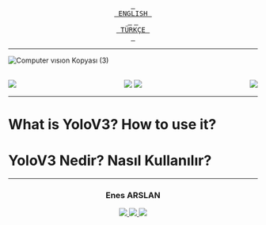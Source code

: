 <div align="center">
 
[<kbd> <br> ENGLISH <br> </kbd>][KBD1]
[<kbd> <br> TÜRKÇE <br> </kbd>][KBD2]

</div>

[KBD1]: #basic-understannding-of-convolutional-neural-networks
[KBD2]: #yolov5-tr

***

![Computer vısıon Kopyası (3)](https://user-images.githubusercontent.com/44752389/222967932-36d11bd7-48df-4531-b231-e0eda0a76af4.gif)

<br>

<div align="center">
  <img align="left" src="https://img.shields.io/badge/sponsor-30363D?style=for-the-badge&logo=GitHub-Sponsors&logoColor=#EA4AAA"/>

  <img src="https://img.shields.io/badge/python-3670A0?style=for-the-badge&logo=python&logoColor=ffdd54"/>
  <img src="https://img.shields.io/badge/jupyter-%23FA0F00.svg?style=for-the-badge&logo=jupyter&logoColor=white"/>
 
 <img align="right" src="https://img.shields.io/badge/pycharm-143?style=for-the-badge&logo=pycharm&logoColor=black&color=black&labelColor=green"/>

</div>

***
# What is YoloV3? How to use it?

# YoloV3 Nedir? Nasıl Kullanılır?



***
<h3 align="center"> Enes ARSLAN </h3>
<p align="center">
<a href="https://www.instagram.com/_enes.arslan_/?next=%2F">
<img src="https://img.shields.io/badge/Instagram-000000?style=for-the-badge&logo=instagram&logoColor=white"/>
<a href="https://www.linkedin.com/in/enes-arslan-/">
<img src="https://img.shields.io/badge/LinkedIn-000000?style=for-the-badge&logo=linkedin&logoColor=white"/>
<a href="https://github.com/Arslanex">
<img src="https://img.shields.io/badge/GitHub-000000?style=for-the-badge&logo=github&logoColor=white"/ >
</p>
